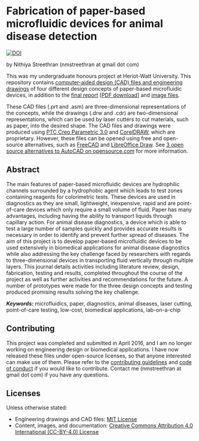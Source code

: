 # Fabrication of paper-based microfluidic devices for animal disease detection

[![DOI](https://zenodo.org/badge/DOI/10.5281/zenodo.2669595.svg)](https://doi.org/10.5281/zenodo.2669595)

by Nithiya Streethran (nmstreethran at gmail dot com)

This was my undergraduate honours project at Heriot-Watt University. This repository contains [computer-aided design (CAD) files and engineering drawings](CAD_files/) of four different design concepts of paper-based microfluidic devices, in addition to the [final report](docs/final_report.pdf) [[PDF download](https://raw.githubusercontent.com/nmstreethran/paper-based-microfluidics/master/docs/final_report.pdf)] and [image files](Images/).

These CAD files (.prt and .asm) are three-dimensional representations of the concepts, while the drawings (.drw and .cdr) are two-dimensional representations, which can be used by laser cutters to cut materials, such as paper, into the desired shape. The CAD files and drawings were produced using [PTC Creo Parametric 3.0](https://www.ptc.com/en/products/creo/parametric) and [CorelDRAW](https://www.coreldraw.com/en/), which are proprietary. However, these files can be opened using free and open-source alternatives, such as [FreeCAD](https://www.freecadweb.org/) and [LibreOffice Draw](https://www.libreoffice.org/discover/draw/). See [3 open source alternatives to AutoCAD on opensource.com](https://opensource.com/alternatives/autocad) for more information.

## Abstract

The main features of paper-based microfluidic devices are hydrophilic channels surrounded by a hydrophobic agent which leads to test zones containing reagents for colorimetric tests. These devices are used in diagnostics as they are small, lightweight, inexpensive, rapid and are point-of-care devices which only require a small volume of fluid. Paper has many advantages, including having the ability to transport liquids through capillary action. For animal disease diagnostics, a device which is able to test a large number of samples quickly and provides accurate results is necessary in order to identify and prevent further spread of diseases. The aim of this project is to develop paper-based microfluidic devices to be used extensively in biomedical applications for animal disease diagnostics while also addressing the key challenge faced by researchers with regards to three-dimensional devices in transporting fluid vertically through multiple layers. This journal details activities including literature review, design, fabrication, testing and results, completed throughout the course of the project as well as further activities and recommendations for the future. A number of prototypes were made for the three design concepts and testing produced promising results solving the key challenge.

***Keywords:*** microfluidics, paper, diagnostics, animal diseases, laser cutting, point-of-care testing, low-cost, biomedical applications, lab-on-a-chip

## Contributing

This project was completed and submitted in April 2016, and I am no longer working on engineering design or biomedical applications. I have now released these files under open-source licenses, so that anyone interested can make use of them. Please refer to the [contributing guidelines](CONTRIBUTING.md) and [code of conduct](CODE_OF_CONDUCT.md) if you would like to contribute. Contact me (nmstreethran at gmail dot com) if you have any questions.

## Licenses

Unless otherwise stated:

- Engineering drawings and CAD files: [MIT License](https://opensource.org/licenses/MIT)
- Content, images, and documentation: [Creative Commons Attribution 4.0 International (CC-BY-4.0) License](https://creativecommons.org/licenses/by/4.0/)
